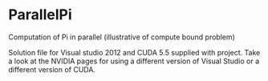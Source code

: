 ParallelPi
==========

Computation of Pi in parallel (illustrative of compute bound problem)

Solution file for Visual studio 2012 and CUDA 5.5 supplied with project. Take a look at the NVIDIA pages for using a different version of Visual Studio or a different version of CUDA.
